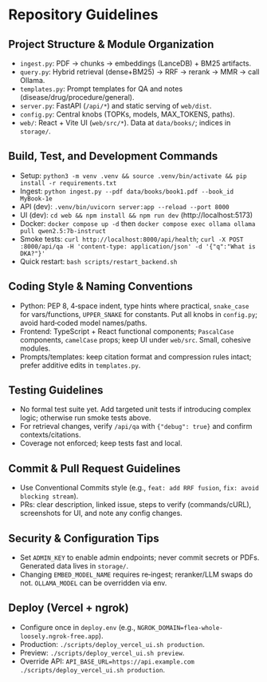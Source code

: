 # Repository Guidelines

## Project Structure & Module Organization
- `ingest.py`: PDF → chunks → embeddings (LanceDB) + BM25 artifacts.
- `query.py`: Hybrid retrieval (dense+BM25) → RRF → rerank → MMR → call Ollama.
- `templates.py`: Prompt templates for QA and notes (disease/drug/procedure/general).
- `server.py`: FastAPI (`/api/*`) and static serving of `web/dist`.
- `config.py`: Central knobs (TOPKs, models, MAX_TOKENS, paths).
- `web/`: React + Vite UI (`web/src/*`). Data at `data/books/`; indices in `storage/`.

## Build, Test, and Development Commands
- Setup: `python3 -m venv .venv && source .venv/bin/activate && pip install -r requirements.txt`
- Ingest: `python ingest.py --pdf data/books/book1.pdf --book_id MyBook-1e`
- API (dev): `.venv/bin/uvicorn server:app --reload --port 8000`
- UI (dev): `cd web && npm install && npm run dev` (http://localhost:5173)
- Docker: `docker compose up -d` then `docker compose exec ollama ollama pull qwen2.5:7b-instruct`
- Smoke tests: `curl http://localhost:8000/api/health`; `curl -X POST :8000/api/qa -H 'content-type: application/json' -d '{"q":"What is DKA?"}'`
- Quick restart: `bash scripts/restart_backend.sh`

## Coding Style & Naming Conventions
- Python: PEP 8, 4‑space indent, type hints where practical, `snake_case` for vars/functions, `UPPER_SNAKE` for constants. Put all knobs in `config.py`; avoid hard‑coded model names/paths.
- Frontend: TypeScript + React functional components; `PascalCase` components, `camelCase` props; keep UI under `web/src`. Small, cohesive modules.
- Prompts/templates: keep citation format and compression rules intact; prefer additive edits in `templates.py`.

## Testing Guidelines
- No formal test suite yet. Add targeted unit tests if introducing complex logic; otherwise run smoke tests above.
- For retrieval changes, verify `/api/qa` with `{"debug": true}` and confirm contexts/citations.
- Coverage not enforced; keep tests fast and local.

## Commit & Pull Request Guidelines
- Use Conventional Commits style (e.g., `feat: add RRF fusion`, `fix: avoid blocking stream`).
- PRs: clear description, linked issue, steps to verify (commands/cURL), screenshots for UI, and note any config changes.

## Security & Configuration Tips
- Set `ADMIN_KEY` to enable admin endpoints; never commit secrets or PDFs. Generated data lives in `storage/`.
- Changing `EMBED_MODEL_NAME` requires re‑ingest; reranker/LLM swaps do not. `OLLAMA_MODEL` can be overridden via env.

## Deploy (Vercel + ngrok)
- Configure once in `deploy.env` (e.g., `NGROK_DOMAIN=flea-whole-loosely.ngrok-free.app`).
- Production: `./scripts/deploy_vercel_ui.sh production`.
- Preview: `./scripts/deploy_vercel_ui.sh preview`.
- Override API: `API_BASE_URL=https://api.example.com ./scripts/deploy_vercel_ui.sh production`.
